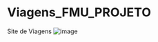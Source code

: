 # Viagens_FMU_PROJETO
Site de Viagens 
![image](https://github.com/user-attachments/assets/bbca5b4f-0ca2-4093-aa0e-5bceb7f3639b)
